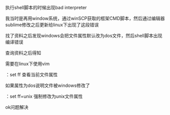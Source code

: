 执行shell脚本的时候出现bad interpreter

我当时是再用window系统，通过winSCP获取的框架CMD脚本，然后通过编辑器sublime修改之后更新给linux下出现了这段错误

找了资料之后发现windows会把文件属性默认改为dos文件，然后shell脚本出现编译错误

查询资料之后得知

需要在linux下使用vim

：set ff 查看当前文件属性

如果属性为dos说明文件被windows修改了

：set ff=unix 强制修改为unix文件属性

ok问题解决

